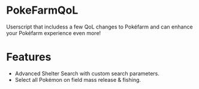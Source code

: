 # PokeFarmQoL
Userscript that includess a few QoL changes to Pokéfarm and can enhance your Pokéfarm experience even more!

# Features
- Advanced Shelter Search with custom search parameters.
- Select all Pokémon on field mass release & fishing.
